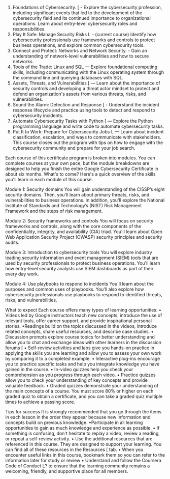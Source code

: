 1. Foundations of Cybersecurity. [ - Explore the cybersecurity profession, including significant events that led to the development of the cybersecurity field and its continued importance to organizational operations. Learn about entry-level cybersecurity roles and responsibilities.
2. Play It Safe: Manage Security Risks L - (current course) Identify how cybersecurity professionals use frameworks and controls to protect business operations, and explore common cybersecurity tools.
3. Connect and Protect: Networks and Network Security. - Gain an understanding of network-level vulnerabilities and how to secure networks.
4. Tools of the Trade: Linux and SQL — Explore foundational computing skills, including communicating with the Linux operating system through the command line and querying databases with SQL.
5. Assets, Threats, and Vulnerabilities [ — Learn about the importance of security controls and developing a threat actor mindset to protect and defend an organization's assets from various threats, risks, and vulnerabilities.
6. Sound the Alarm: Detection and Response [ - Understand the incident response lifecycle and practice using tools to detect and respond to cybersecurity incidents.
7. Automate Cybersecurity Tasks with Python [ — Explore the Python programming language and write code to automate cybersecurity tasks.
8. Put It to Work: Prepare for Cybersecurity Jobs L — Learn about incident classification, escalation, and ways to communicate with stakeholders. This course closes out the program with tips on how to engage with the cybersecurity community and prepare for your job search.

Each course of this certificate program is broken into modules. You can complete courses at your own pace, but the module breakdowns are designed to help you finish the entire Google Cybersecurity Certificate in about six months.
What's to come? Here's a quick overview of the skills you'll learn in each module of this course.

Module 1: Security domains
You will gain understanding of the CISSP’s eight security domains. Then, you'll learn about primary threats, risks, and vulnerabilities to business operations. In addition, you'll explore the National Institute of Standards and Technology’s (NIST) Risk Management Framework and the steps of risk management.

Module 2: Security frameworks and controls
You will focus on security frameworks and controls, along with the core components of the confidentiality, integrity, and availability (CIA) triad. You'll learn about Open Web Application Security Project (OWASP) security principles and security audits.

Module 3: Introduction to cybersecurity tools
You will explore industry leading security information and event management (SIEM) tools that are used by security professionals to protect business operations. You'll learn how entry-level security analysts use SIEM dashboards as part of their every day work. 

Module 4: Use playbooks to respond to incidents
You'll learn about the purposes and common uses of playbooks. You'll also explore how cybersecurity professionals use playbooks to respond to identified threats, risks, and vulnerabilities.

What to expect
Each course offers many types of learning opportunities:
• Videos led by Google instructors teach new concepts, introduce the use of relevant tools, offer career support, and provide inspirational personal stories.
•Readings build on the topics discussed in the videos, introduce related concepts, share useful resources, and describe case studies.
• Discussion prompts explore course topics for better understanding and allow you to chat and exchange ideas with other learners in the discussion forums [
• Self-review activities and labs give you hands-on practice in applying the skills you are learning and allow you to assess your own work by comparing it to a completed example.
• Interactive plug-ins encourage you to practice specific tasks and help you integrate knowledge you have gained in the course.
• In-video quizzes help you check your comprehension as you progress through each video.
• Practice quizzes allow you to check your understanding of key concepts and provide valuable feedback.
• Graded quizzes demonstrate your understanding of the main concepts of a course. You must score 80% or higher on each graded quiz to obtain a certificate, and you can take a graded quiz multiple times to achieve a passing score.

Tips for success
It is strongly recommended that you go through the items in each lesson in the order they appear because new
information and concepts build on previous knowledge.
•Participate in all learning opportunities to gain as much knowledge and experience as possible.
• If something is confusing, don't hesitate to replay a video, review a reading, or repeat a self-review activity.
• Use the additional resources that are referenced in this course. They are designed to support your learning. You can find all of these resources in the Resources [ tab.
• When you encounter useful links in this course, bookmark them so you can refer to the information later for study or review
• Understand and follow the Coursera Code of Conduct L? to ensure that the learning community remains a welcoming, friendly, and supportive place for all members.